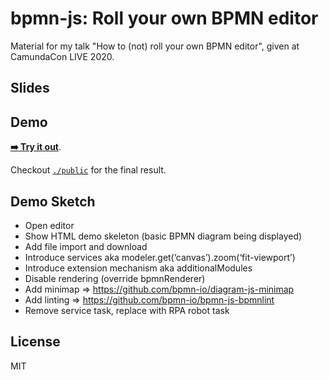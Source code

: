 # bpmn-js: Roll your own BPMN editor

Material for my talk "How to (not) roll your own BPMN editor",
given at CamundaCon LIVE 2020.


## Slides


## Demo

[__:arrow_right: Try it out__](https://cdn.statically.io/gh/nikku/roll-your-own-bpmn-editor/v0.0.1/public/index.html).

Checkout [`./public`](./public) for the final result.


## Demo Sketch

* Open editor
* Show HTML demo skeleton (basic BPMN diagram being displayed)
* Add file import and download
* Introduce services aka modeler.get(‘canvas’).zoom(‘fit-viewport’)
* Introduce extension mechanism aka additionalModules
* Disable rendering (override bpmnRenderer)
* Add minimap => https://github.com/bpmn-io/diagram-js-minimap
* Add linting => https://github.com/bpmn-io/bpmn-js-bpmnlint
* Remove service task, replace with RPA robot task


## License

MIT
